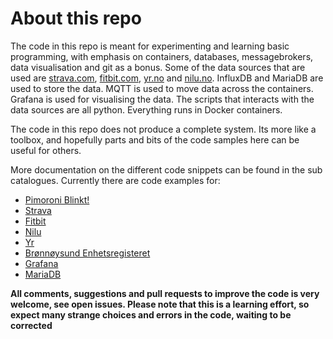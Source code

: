 # About this repo
The code in this repo is meant for experimenting and learning basic programming, with emphasis on containers, databases, messagebrokers, data visualisation and git as a bonus. Some of the data sources that are used are [strava.com](https://www.strava.com), [fitbit.com](https://www.fitbit.com), [yr.no](https://www.yr.no) and [nilu.no](https://www.nilu.no). InfluxDB and MariaDB are used to store the data. MQTT is used to move data across the containers. Grafana is used for visualising the data. The scripts that interacts with the data sources are all python. Everything runs in Docker containers.

The code in this repo does not produce a complete system. Its more like a toolbox, and hopefully parts and bits of the code samples here can be useful for others.

More documentation on the different code snippets can be found in the sub catalogues. Currently there are code examples for:
- [Pimoroni Blinkt!](/blinkt/)
- [Strava](/strava/)
- [Fitbit](/fitbit/)
- [Nilu](/nilu/)
- [Yr](/yr/)
- [Brønnøysund Enhetsregisteret](/br_enhetsregisteret/)
- [Grafana](/grafana/)
- [MariaDB](/mariadb/)

**All comments, suggestions and pull requests to improve the code is very welcome, see open issues. Please note that this is a learning effort, so expect many strange choices and errors in the code, waiting to be corrected**
